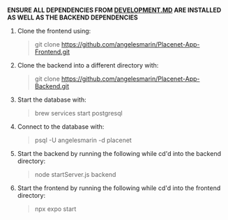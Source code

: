 **ENSURE ALL DEPENDENCIES FROM [DEVELOPMENT.MD](/Development.md) ARE INSTALLED AS WELL AS THE BACKEND DEPENDENCIES**

1. Clone the frontend using: 

   > git clone https://github.com/angelesmarin/Placenet-App-Frontend.git

2. Clone the backend into a different directory with:

    > git clone https://github.com/angelesmarin/Placenet-App-Backend.git 

3. Start the database with:

    > brew services start postgresql

4. Connect to the database with:

    > psql -U angelesmarin -d placenet

5. Start the backend by running the following while cd'd into the backend directory:

    > node startServer.js backend

6. Start the frontend by running the following while cd'd into the frontend directory:

    > npx expo start